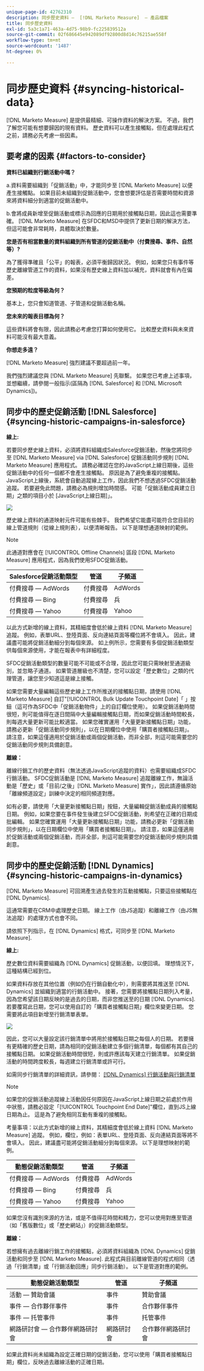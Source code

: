 ```yaml
---
unique-page-id: 42762310
description: 同步歷史資料 —  [!DNL Marketo Measure]  — 產品檔案
title: 同步歷史資料
exl-id: 5a3c1a71-463a-4d75-98b9-fc225839512a
source-git-commit: 02f686645e942089df92800d8d14c76215ae558f
workflow-type: tm+mt
source-wordcount: '1487'
ht-degree: 0%

---
```


# 同步歷史資料 {#syncing-historical-data}

[!DNL Marketo Measure] 是提供最精細、可操作資料的解決方案。 不過，我們了解您可能有想要歸因的現有資料。 歷史資料可以產生接觸點，但在處理此程式之前，請務必先考慮一些因素。

## 要考慮的因素 {#factors-to-consider}

**資料已組織到行銷活動中嗎？**

a.資料需要組織到「促銷活動」中，才能同步至 [!DNL Marketo Measure] 以便產生接觸點。 如果目前未組織到促銷活動中，您會想要評估是否需要時間和資源來將資料細分到適當的促銷活動中。

b.會將成員新增至促銷活動或標示為回應的日期用於接觸點日期，因此這也需要準確。 [!DNL Marketo Measure] 在SFDC和MSD中提供了更新日期的解決方法，但這可能會非常耗時，具體取決於數量。

**您是否有相當數量的資料組織到所有管道的促銷活動中（付費搜尋、事件、自然等）?**

為了獲得準確且「公平」的報表，必須平衡歸因狀況。 例如，如果您只有事件等歷史離線管道工作的資料，如果沒有歷史線上資料加以補充，資料就會有內在偏差。

**您預期的粒度等級為何？**

基本上，您只會知道管道、子管道和促銷活動名稱。

**您未來的報表目標為何？**

這些資料將會有限，因此請務必考慮您打算如何使用它。 比較歷史資料與未來資料可能沒有最大意義。

**你想走多遠？**

[!DNL Marketo Measure] 強烈建議不要超過前一年。

我們強烈建議您與 [!DNL Marketo Measure] 先聯繫。 如果您已考慮上述事項，並想繼續，請參閱一般指示(區隔為 [!DNL Salesforce] 和 [!DNL Microsoft Dynamics])。

## 同步中的歷史促銷活動 [!DNL Salesforce] {#syncing-historic-campaigns-in-salesforce}

**線上:**

若要同步歷史線上資料，必須將資料組織成Salesforce促銷活動，然後您將同步至 [!DNL Marketo Measure] via [!DNL Salesforce] 促銷活動同步規則 [!DNL Marketo Measure] 應用程式。 請務必確認在您的JavaScript上線日期後，這些促銷活動中的任何一個都不會產生接觸點。 原因是為了避免重複的接觸點。 JavaScript上線後，系統會自動追蹤線上工作，因此我們不想透過SFDC促銷活動追蹤。 若要避免此問題，請務必為規則增加時間感。 可能「促銷活動成員建立日期」之類的項目小於 [JavaScript上線日期]」。

![](assets/syncing-historical-data-1.png)

歷史線上資料的通道映射元件可能有些棘手。 我們希望它能盡可能符合您目前的線上管道規則（從線上規則表），以便清晰報告。 以下是理想通道映射的範例。

>[!NOTE]
>
>此通道對應會在 [!UICONTROL Offline Channels] 區段 [!DNL Marketo Measure] 應用程式，因為我們使用SFDC促銷活動。

| Salesforce促銷活動類型 | 管道 | 子頻道 |
|---|---|---|
| 付費搜尋 — AdWords | 付費搜尋 | AdWords |
| 付費搜尋 — Bing | 付費搜尋 | 兵 |
| 付費搜尋 — Yahoo | 付費搜尋 | Yahoo |

以此方式新增的線上資料，其精細度會低於線上資料 [!DNL Marketo Measure] 追蹤。 例如，表單URL、登陸頁面、反向連結頁面等欄位將不會填入。 因此，建議盡可能將促銷活動細分到每個來源。 如上例所示，您需要有多個促銷活動類型供每個來源使用，才能在報表中有詳細程度。

SFDC促銷活動類型的數量可能不可能或不合理，因此您可能只需映射至通道級別，並忽略子通道。 如果管道層級也不清楚，您可以設定「歷史數位」之類的代理管道，讓您至少知道這是線上接觸。

如果您需要大量編輯這些歷史線上工作所推送的接觸點日期，請使用 [!DNL Marketo Measure] 自訂&quot;[!UICONTROL Bulk Update Touchpoint Date]「 」按鈕（這可作為SFDC中「促銷活動物件」上的自訂欄位使用）。 如果促銷活動時間很短，則可能值得在逐日間隔中大量編輯接觸點日期，而如果促銷活動時間較長，則每週大量更新可能比較適當。 如果您確實運用「大量更新接觸點日期」功能，請務必更新「促銷活動同步規則」，以在日期欄位中使用「購買者接觸點日期」。 請注意，如果這僅適用於促銷活動或兩個促銷活動，而非全部，則這可能需要您的促銷活動同步規則具備創意。

**離線：**

離線行銷工作的歷史資料（無法透過JavaScript追蹤的資料）也需要組織成SFDC行銷活動。 SFDC促銷活動是 [!DNL Marketo Measure] 追蹤離線工作，無論活動是「歷史」或「目前/之後」[!DNL Marketo Measure] 實作」，因此請遵循原始「離線頻道設定」訓練中決定的相同頻道對應。

如有必要，請使用「大量更新接觸點日期」按鈕，大量編輯促銷活動成員的接觸點日期。 例如，如果您要在事件發生後建立SFDC促銷活動，則希望在正確的日期成批編輯。 如果您確實運用「大量更新接觸點日期」功能，請務必更新「促銷活動同步規則」，以在日期欄位中使用「購買者接觸點日期」。 請注意，如果這僅適用於促銷活動或兩個促銷活動，而非全部，則這可能需要您的促銷活動同步規則具備創意。

## 同步中的歷史促銷活動 [!DNL Dynamics] {#syncing-historic-campaigns-in-dynamics}

[!DNL Marketo Measure] 可回溯產生過去發生的互動接觸點，只要這些接觸點在 [!DNL Dynamics].

這通常需要在CRM中處理歷史日期。 線上工作（由JS追蹤）和離線工作（由JS無法追蹤）的處理方式也會不同。

請依照下列指示，在 [!DNL Dynamics] 格式，可同步至 [!DNL Marketo Measure].

**線上:**

歷史數位資料需要組織為 [!DNL Dynamics] 促銷活動，以便回填。 理想情況下，這種結構已經到位。

如果資料存放在其他位置（例如仍在行銷自動化中），則需要將其推送至 [!DNL Dynamics] 並組織到適當的行銷活動中。 接著，您需要將接觸點日期列入考量，因為您希望該日期反映的是過去的日期，而非您推送至的日期 [!DNL Dynamics]. 若要覆寫此日期，您可以使用自訂的「購買者接觸點日期」欄位來變更日期。 您需要將此項目新增至行銷清單表單。

![](assets/syncing-historical-data-2.png)

因此，您可以大量設定該行銷清單中將用於接觸點日期之每個人的日期。 若要擁有更精確的歷史日期，請為相同的促銷活動建立多個行銷清單，每個都有其自己的接觸點日期。 如果促銷活動時間很短，則或許應該每天建立行銷清單。 如果促銷活動的時間跨度較長，每週建立行銷清單或許可行。

如需同步行銷清單的詳細資訊，請參閱： [[!DNL Dynamics] 行銷活動與行銷清單](/help/marketo-measure-and-dynamics/dynamics-reporting/dynamics-campaigns-and-marketing-lists.md)

>[!NOTE]
>
>如果您的促銷活動追蹤線上活動因任何原因在JavaScript上線日期之前處於作用中狀態，請務必設定「[!UICONTROL Touchpoint End Date]&quot;欄位，直到JS上線日期為止。 這是為了避免相同互動有重複的接觸點。

考量事項：以此方式新增的線上資料，其精細度會低於線上資料 [!DNL Marketo Measure] 追蹤。 例如，欄位，例如：表單URL、登陸頁面、反向連結頁面等將不會填入。 因此，建議盡可能將促銷活動細分到每個來源。 以下是理想映射的範例。

| 動態促銷活動類型 | 管道 | 子頻道 |
|---|---|---|
| 付費搜尋 — AdWords | 付費搜尋 | AdWords |
| 付費搜尋 — Bing | 付費搜尋 | 兵 |
| 付費搜尋 — Yahoo | 付費搜尋 | Yahoo |

如果您沒有識別來源的方法，或是不值得花時間和精力，您可以使用對應至管道（如「舊版數位」或「歷史網站」）的促銷活動類型。

**離線：**

若想擁有過去離線行銷工作的接觸點，必須將資料組織為 [!DNL Dynamics] 促銷活動和同步至 [!DNL Marketo Measure]. 此程式與目前離線管道的程式相同（透過「行銷清單」或「行銷活動回應」同步行銷活動）。 以下是管道對應的範例。

| 動態促銷活動類型 | 管道 | 子頻道 |
|---|---|---|
| 活動 — 贊助會議 | 事件 | 贊助會議 |
| 事件 — 合作夥伴事件 | 事件 | 合作夥伴事件 |
| 事件 — 托管事件 | 事件 | 托管事件 |
| 網路研討會 — 合作夥伴網路研討會 | 網路研討會 | 合作夥伴網路研討會 |

如果此資料尚未組織為設定正確日期的促銷活動，您可以使用「購買者接觸點日期」欄位，反映過去離線活動的正確日期。

